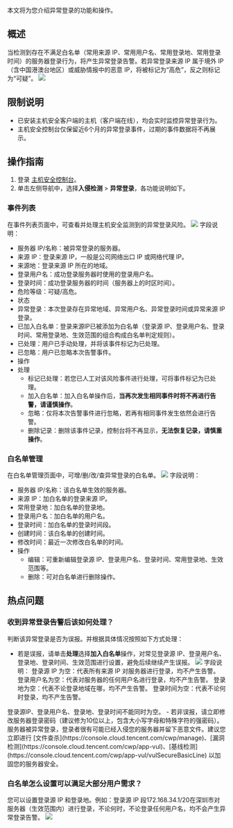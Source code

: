 本文将为您介绍异常登录的功能和操作。

## 概述
当检测到存在不满足白名单（常用来源 IP、常用用户名、常用登录地、常用登录时间）的服务器登录行为，将产生异常登录告警。若异常登录来源 IP 属于境外 IP（含中国港澳台地区）或威胁情报中的恶意 IP，将被标记为“高危”，反之则标记为“可疑”。
![](https://qcloudimg.tencent-cloud.cn/raw/ce1efafb289e442d796ff757f3b18924.png)

## 限制说明
- 已安装主机安全客户端的主机（客户端在线），均会实时监控异常登录行为。
- 主机安全控制台仅保留近6个月的异常登录事件，过期的事件数据将不再展示。

## 操作指南
1. 登录 [主机安全控制台](https://console.cloud.tencent.com/cwp/manage/loginLog)。
2. 单击左侧导航中，选择**入侵检测** > **异常登录**，各功能说明如下。

### 事件列表
在事件列表页面中，可查看并处理主机安全监测到的异常登录风险。
![](https://qcloudimg.tencent-cloud.cn/raw/4c4be0d46f96384e7f235a34a9578a83.png)
字段说明：
- 服务器 IP/名称：被异常登录的服务器。
- 来源 IP：登录来源 IP，一般是公司网络出口 IP 或网络代理 IP。
- 来源地：登录来源 IP 所在的地域。
- 登录用户名：成功登录服务器时使用的登录用户名。
- 登录时间：成功登录服务器的时间（服务器上的时区时间）。
- 危险等级：可疑/高危。
- 状态
 - 异常登录：本次登录存在异常地域、异常用户名、异常登录时间或异常来源 IP 登录。
 - 已加入白名单：登录来源IP已被添加为白名单（登录源 IP、登录用户名、登录时间、常用登录地、生效范围的组合构成白名单判定规则）。
 - 已处理：用户已手动处理，并将该事件标记为已处理。
 - 已忽略：用户已忽略本次告警事件。
- 操作
 - 处理
   - 标记已处理：若您已人工对该风险事件进行处理，可将事件标记为已处理。
   - 加入白名单：加入白名单操作后，**当再次发生相同事件时将不再进行告警，请谨慎操作**。
   - 忽略：仅将本次告警事件进行忽略，若再有相同事件发生依然会进行告警。
   - 删除记录：删除该事件记录，控制台将不再显示，**无法恢复记录，请慎重操作**。

### 白名单管理
在白名单管理页面中，可增/删/改/查异常登录的白名单。
![](https://qcloudimg.tencent-cloud.cn/raw/164461d6003f8db89d8d48a7e3d56640.png)
字段说明：
- 服务器 IP/名称：该白名单生效的服务器。
- 来源 IP：加白名单的登录来源 IP。
- 常用登录地：加白名单的登录地。
- 登录用户名：加白名单的用户名。
- 登录时间：加白名单的登录时间段。
- 创建时间：该白名单的创建时间。
- 修改时间：最近一次修改白名单的时间。
- 操作
  - 编辑：可重新编辑登录源 IP、登录用户名、登录时间、常用登录地、生效范围等。
  - 删除：可对白名单进行删除操作。

## 热点问题
### 收到异常登录告警后该如何处理？
判断该异常登录是否为误报。并根据具体情况按照如下方式处理：
- 若是误报，请单击**处理**选择**加入白名单**操作，对常见登录源 IP、登录用户名、登录地、登录时间、生效范围进行设置，避免后续继续产生误报。
![](https://qcloudimg.tencent-cloud.cn/raw/b1fc542fae3b0372697b0809de72183e.png)
字段说明：
登录源 IP 为空：代表所有来源 IP 对服务器进行登录，均不产生告警。
登录用户名为空：代表对服务器的任何用户名进行登录，均不产生告警。
登录地为空：代表不论登录地域在哪，均不产生告警。
登录时间为空：代表不论何时登录，均不产生告警。
<dx-alert infotype="notice" title="">
登录源IP、登录用户名、登录地、登录时间不能同时为空。
</dx-alert>
- 若非误报，请立即修改服务器登录密码（建议修为10位以上，包含大小写字母和特殊字符的强密码）。
服务器被异常登录，登录者很有可能已经入侵您的服务器并留下恶意文件。建议您立即进行 [文件查杀](https://console.cloud.tencent.com/cwp/manage)、[漏洞检测](https://console.cloud.tencent.com/cwp/app-vul)、[基线检测](https://console.cloud.tencent.com/cwp/app-vul/vulSecureBasicLine) 以加固您的服务器安全。

### 白名单怎么设置可以满足大部分用户需求？
您可以设置登录源 IP 和登录地。例如：登录源 IP 段172.168.34.1/20在深圳市对服务器（生效范围内）进行登录，不论何时，不论登录任何用户名，均不会产生异常登录告警。
![](https://qcloudimg.tencent-cloud.cn/raw/86aba64eb1fdeee11791ed2bade620d6.png)
 
 
